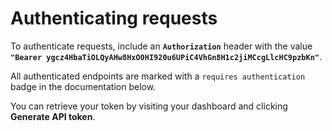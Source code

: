 # Authenticating requests

To authenticate requests, include an **`Authorization`** header with the value **`"Bearer ygcz4HbaTiOLQyAHw8HxO0HI920u6UPiC4VhGn8H1c2jiMCcgLlcHC9pzbKn"`**.

All authenticated endpoints are marked with a `requires authentication` badge in the documentation below.

You can retrieve your token by visiting your dashboard and clicking <b>Generate API token</b>.
